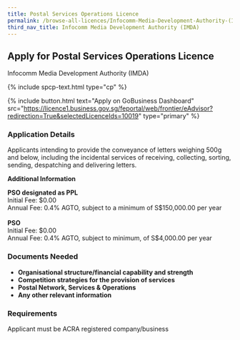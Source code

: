 ```yaml
---
title: Postal Services Operations Licence
permalink: /browse-all-licences/Infocomm-Media-Development-Authority-(IMDA)/Postal-Services-Operations-Licence
third_nav_title: Infocomm Media Development Authority (IMDA)
---
```


## Apply for Postal Services Operations Licence

Infocomm Media Development Authority (IMDA)

{% include spcp-text.html type="cp" %}

{% include button.html text="Apply on GoBusiness Dashboard" src="https://licence1.business.gov.sg/feportal/web/frontier/eAdvisor?redirection=True&selectedLicenceIds=10019" type="primary" %}

### Application Details

<p>Applicants intending to provide the conveyance of letters weighing 500g and below, including the incidental services of receiving, collecting, sorting, sending, despatching and delivering letters.</p>

**Additional Information**

<p><strong>PSO designated as PPL<br /></strong>Initial Fee: $0.00<br />Annual Fee: 0.4% AGTO, subject to a minimum of S$150,000.00 per year<strong><br /><br />PSO<br /></strong>Initial Fee: $0.00<br />Annual Fee: 0.4% AGTO, subject to minimum, of S$4,000.00 per year<strong><br /></strong></p>

### Documents Needed

<ul>
 <li><strong>Organisational structure/financial capability and strength</strong></li>
 <li><strong>Competition strategies for the provision of services</strong></li>
 <li><strong>Postal Network, Services & Operations</strong></li>
 <li><strong>Any other relevant information</strong></li>
 </ul>

### Requirements

Applicant must be ACRA registered company/business

